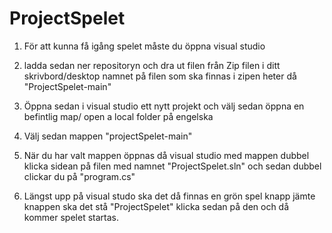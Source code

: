 # ProjectSpelet

1. För att kunna få igång spelet måste du öppna visual studio

2. ladda sedan ner repositoryn och dra ut filen från Zip filen i ditt skrivbord/desktop namnet på filen som ska finnas i zipen heter då "ProjectSpelet-main"

3. Öppna sedan i visual studio ett nytt projekt och välj sedan öppna en befintlig map/ open a local folder på engelska

4. Välj sedan mappen "projectSpelet-main"

5. När du har valt mappen öppnas då visual studio med mappen dubbel klicka sidean på filen med namnet "ProjectSpelet.sln" och sedan dubbel clickar du på "program.cs"

6. Längst upp på visual studo ska det då finnas en grön spel knapp jämte knappen ska det stå "ProjectSpelet" klicka sedan på den och då kommer spelet startas.

